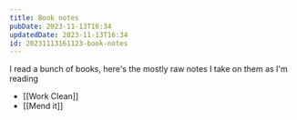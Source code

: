 ```yaml
---
title: Book notes
pubDate: 2023-11-13T16:34
updatedDate: 2023-11-13T16:34
id: 20231113161123-book-notes
---
```


I read a bunch of books, here's the mostly raw notes I take on them as I'm reading

- [[Work Clean]]
- [[Mend it]]
